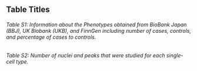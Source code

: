 ## Table Titles

###### Table S1: Information about the Phenotypes obtained from BioBank Japan (BBJ), UK Biobank (UKB), and FinnGen including number of cases, controls, and percentage of cases to controls.
###### Table S2: Number of nuclei and peaks that were studied for each single-cell type. 
